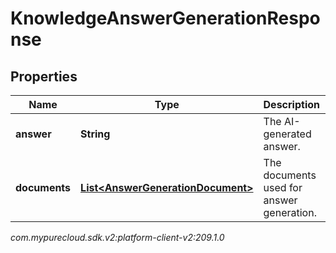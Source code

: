 # KnowledgeAnswerGenerationResponse


## Properties

| Name | Type | Description | Notes |
| ------------ | ------------- | ------------- | ------------- |
| **answer** | **String** | The AI-generated answer. |  [optional] |
| **documents** | [**List&lt;AnswerGenerationDocument&gt;**](AnswerGenerationDocument) | The documents used for answer generation. |  [optional] |




_com.mypurecloud.sdk.v2:platform-client-v2:209.1.0_
